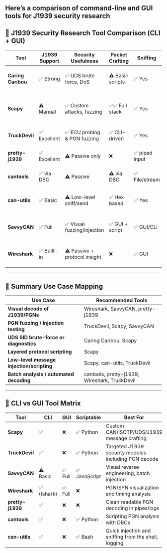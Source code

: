 Here’s a comparison of command-line and GUI tools for **J1939 security research**
---

## 🚛 J1939 Security Research Tool Comparison (CLI + GUI)

| Tool               | J1939 Support  | Security Usefulness           | Packet Crafting  | Sniffing      | Fuzzing      | Pros                                                       | Cons                                                  |
| ------------------ | -------------  | ----------------------------- | ---------------- | ------------- | ------------ | ---------------------------------------------------------- | ----------------------------------------------------- |
| **Caring Caribou** | ✅ Strong      | ✅ UDS brute force, DoS        | ⚠️ Basic scripts | ✅ Yes         | ⚠️ Limited   | Purpose-built for security testing                        | Outdated, limited PGN/J1939 support                   |
| **Scapy**          | ⚠️ Manual      | ✅ Custom attacks, fuzzing     | ✅✅ Full stack    | ✅ Yes         | ✅ Scriptable | Full control via Python, layered protocols (CAN/ISOTP/UDS) | Requires custom J1939 definitions, less user-friendly |
| **TruckDevil**     | ✅ Excellent   | ✅ ECU probing & PGN fuzzing   | ✅ CLI-driven     | ✅ Yes         | ✅ Native     | Built for J1939 & truck ECU testing                        | CLI only, limited documentation                  |
| **pretty-j1939**   | ✅ Excellent   | ⚠️ Passive only               | ❌                | ✅ piped input | ❌            | Best CLI-based J1939 PGN decoder                           | No fuzzing or message injection                       |
| **cantools**       | ✅ via DBC     | ⚠️ Passive                    | ⚠️ via DBC       | ✅ File/stream | ❌            | Excellent for DBC decoding & validation                    | Requires DBC files, no attack features                |
| **can-utils**      | ✅ Basic       | ⚠️ Low-level sniff/send       | ✅ Hex based      | ✅ Yes         | ❌            | Lightweight & fast, great for CLI testing                  | No PGN decoding, no protocol awareness                |
| **SavvyCAN**       | ✅ Full        | ✅ Visual fuzzing/injection    | ✅ GUI + script   | ✅ GUI/CLI     | ✅ Visual     | Great for reverse engineering, signal tracking, fuzzing    | GUI-heavy, scripting uses Qt/JavaScript               |
| **Wireshark**      | ✅ Built-in    | ⚠️ Passive + protocol insight | ❌                | ✅ GUI         | ❌            | Excellent decoding, PGN/SPN stats, time analysis           | No crafting or active manipulation                    |

---

## 🔧 Summary Use Case Mapping

| Use Case                                  | Recommended Tools                              |
| ----------------------------------------- | ---------------------------------------------- |
| **Visual decode of J1939/PGNs**           | Wireshark, SavvyCAN, pretty-j1939              |
| **PGN fuzzing / injection testing**       | TruckDevil, Scapy, SavvyCAN                    |
| **UDS SID brute-force or diagnostics**    | Caring Caribou, Scapy                          |
| **Layered protocol scripting**            | Scapy                                          |
| **Low-level message injection/scripting** | Scapy, can-utils, TruckDevil                   |
| **Batch analysis / automated decoding**   | cantools, pretty-j1939, Wireshark, TruckDevil  |

---

## 🧠 CLI vs GUI Tool Matrix

| Tool             | CLI        | GUI    | Scriptable   | Best For                                    |
| ---------------- | ---------- | ------ | ------------ | ------------------------------------------- |
| **Scapy**        | ✅          | ❌      | ✅ Python     | Custom CAN/ISOTP/UDS/J1939 message crafting |
| **TruckDevil**   | ✅          | ❌      | ✅ Python     | Targeted J1939 security modules including PGN decode  |
| **SavvyCAN**     | ⚠️ Basic   | ✅ Full | ✅ JavaScript | Visual reverse engineering, batch injection |
| **Wireshark**    | ✅ (tshark) | ✅ Full | ❌            | PGN/SPN visualization and timing analysis   |
| **pretty-j1939** | ✅          | ❌      | ❌            | Clean readable PGN decoding in pipes/logs   |
| **cantools**     | ✅          | ❌      | ✅ Python     | Scripting PGN analysis with DBCs            |
| **can-utils**    | ✅          | ❌      | ✅ Bash            | Quick injection and sniffing from the shell, logging |

